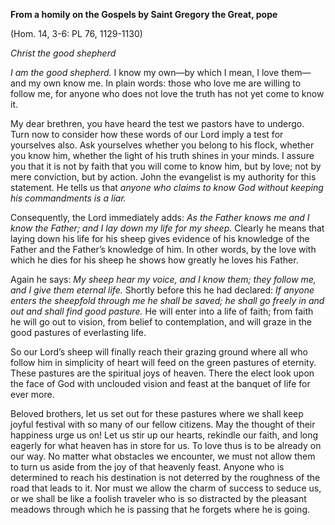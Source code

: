 

**From a homily on the Gospels by Saint Gregory the Great, pope**

(Hom. 14, 3-6: PL 76, 1129-1130)

_Christ the good shepherd_

_I am the good shepherd._ I know my own—by which I mean, I love them—and my own know me. In plain words: those who love me are willing to follow me, for anyone who does not love the truth has not yet come to know it.

My dear brethren, you have heard the test we pastors have to undergo. Turn now to consider how these words of our Lord imply a test for yourselves also. Ask yourselves whether you belong to his flock, whether you know him, whether the light of his truth shines in your minds. I assure you that it is not by faith that you will come to know him, but by love; not by mere conviction, but by action. John the evangelist is my authority for this statement. He tells us that _anyone who claims to know God without keeping his commandments is a liar._

Consequently, the Lord immediately adds: _As the Father knows me and I know the Father; and I lay down my life for my sheep._ Clearly he means that laying down his life for his sheep gives evidence of his knowledge of the Father and the Father’s knowledge of him. In other words, by the love with which he dies for his sheep he shows how greatly he loves his Father.

Again he says: _My sheep hear my voice, and I know them; they follow me, and I give them eternal life._ Shortly before this he had declared: _If anyone enters the sheepfold through me he shall be saved; he shall go freely in and out and shall find good pasture._ He will enter into a life of faith; from faith he will go out to vision, from belief to contemplation, and will graze in the good pastures of everlasting life.

So our Lord’s sheep will finally reach their grazing ground where all who follow him in simplicity of heart will feed on the green pastures of eternity. These pastures are the spiritual joys of heaven. There the elect look upon the face of God with unclouded vision and feast at the banquet of life for ever more.

Beloved brothers, let us set out for these pastures where we shall keep joyful festival with so many of our fellow citizens. May the thought of their happiness urge us on! Let us stir up our hearts, rekindle our faith, and long eagerly for what heaven has in store for us. To love thus is to be already on our way. No matter what obstacles we encounter, we must not allow them to turn us aside from the joy of that heavenly feast. Anyone who is determined to reach his destination is not deterred by the roughness of the road that leads to it. Nor must we allow the charm of success to seduce us, or we shall be like a foolish traveler who is so distracted by the pleasant meadows through which he is passing that he forgets where he is going.

